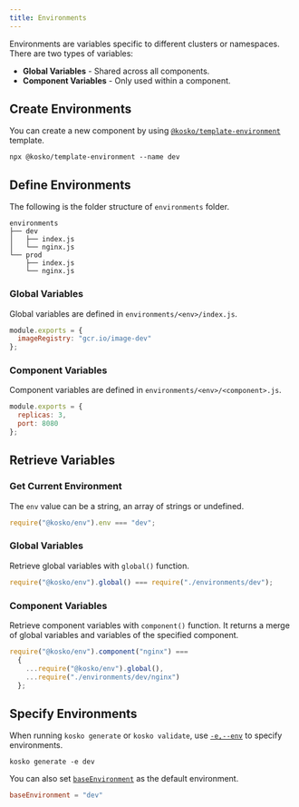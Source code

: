 ```yaml
---
title: Environments
---
```


Environments are variables specific to different clusters or namespaces. There are two types of variables:

- **Global Variables** - Shared across all components.
- **Component Variables** - Only used within a component.

## Create Environments

You can create a new component by using [`@kosko/template-environment`](https://github.com/tommy351/kosko/tree/master/packages/template-environment) template.

```shell
npx @kosko/template-environment --name dev
```

## Define Environments

The following is the folder structure of `environments` folder.

```shell
environments
├── dev
│   ├── index.js
│   └── nginx.js
└── prod
    ├── index.js
    └── nginx.js
```

### Global Variables

Global variables are defined in `environments/<env>/index.js`.

```js
module.exports = {
  imageRegistry: "gcr.io/image-dev"
};
```

### Component Variables

Component variables are defined in `environments/<env>/<component>.js`.

```js
module.exports = {
  replicas: 3,
  port: 8080
};
```

## Retrieve Variables

### Get Current Environment

The `env` value can be a string, an array of strings or undefined.

```js
require("@kosko/env").env === "dev";
```

### Global Variables

Retrieve global variables with `global()` function.

```js
require("@kosko/env").global() === require("./environments/dev");
```

### Component Variables

Retrieve component variables with `component()` function. It returns a merge of global variables and variables of the specified component.

```js
require("@kosko/env").component("nginx") ===
  {
    ...require("@kosko/env").global(),
    ...require("./environments/dev/nginx")
  };
```

## Specify Environments

When running `kosko generate` or `kosko validate`, use [`-e,--env`](cli/generate.md#--env--e) to specify environments.

```shell
kosko generate -e dev
```

You can also set [`baseEnvironment`](configuration.md#baseenvironment) as the default environment.

```toml title="kosko.toml"
baseEnvironment = "dev"
```
